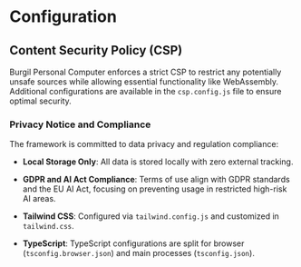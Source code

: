 # Configuration

## Content Security Policy (CSP)

Burgil Personal Computer enforces a strict CSP to restrict any potentially unsafe sources while allowing essential functionality like WebAssembly. Additional configurations are available in the `csp.config.js` file to ensure optimal security.

### Privacy Notice and Compliance

The framework is committed to data privacy and regulation compliance:

- **Local Storage Only**: All data is stored locally with zero external tracking.
- **GDPR and AI Act Compliance**: Terms of use align with GDPR standards and the EU AI Act, focusing on preventing usage in restricted high-risk AI areas.

- **Tailwind CSS**: Configured via `tailwind.config.js` and customized in `tailwind.css`.
- **TypeScript**: TypeScript configurations are split for browser (`tsconfig.browser.json`) and main processes (`tsconfig.json`).
